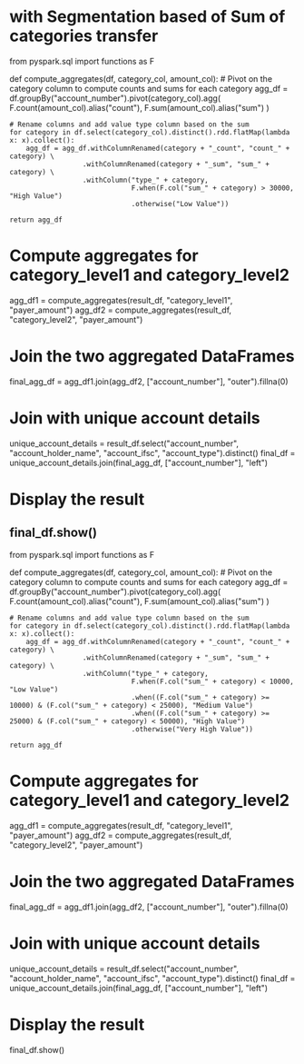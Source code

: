 # with Segmentation based of Sum of categories transfer 

from pyspark.sql import functions as F

def compute_aggregates(df, category_col, amount_col):
    # Pivot on the category column to compute counts and sums for each category
    agg_df = df.groupBy("account_number").pivot(category_col).agg(
        F.count(amount_col).alias("count"),
        F.sum(amount_col).alias("sum")
    )
    
    # Rename columns and add value type column based on the sum
    for category in df.select(category_col).distinct().rdd.flatMap(lambda x: x).collect():
        agg_df = agg_df.withColumnRenamed(category + "_count", "count_" + category) \
                      .withColumnRenamed(category + "_sum", "sum_" + category) \
                      .withColumn("type_" + category, 
                                  F.when(F.col("sum_" + category) > 30000, "High Value")
                                  .otherwise("Low Value"))
    
    return agg_df

# Compute aggregates for category_level1 and category_level2
agg_df1 = compute_aggregates(result_df, "category_level1", "payer_amount")
agg_df2 = compute_aggregates(result_df, "category_level2", "payer_amount")

# Join the two aggregated DataFrames
final_agg_df = agg_df1.join(agg_df2, ["account_number"], "outer").fillna(0)

# Join with unique account details
unique_account_details = result_df.select("account_number", "account_holder_name", "account_ifsc", "account_type").distinct()
final_df = unique_account_details.join(final_agg_df, ["account_number"], "left")

# Display the result
final_df.show()
----------------------

from pyspark.sql import functions as F

def compute_aggregates(df, category_col, amount_col):
    # Pivot on the category column to compute counts and sums for each category
    agg_df = df.groupBy("account_number").pivot(category_col).agg(
        F.count(amount_col).alias("count"),
        F.sum(amount_col).alias("sum")
    )
    
    # Rename columns and add value type column based on the sum
    for category in df.select(category_col).distinct().rdd.flatMap(lambda x: x).collect():
        agg_df = agg_df.withColumnRenamed(category + "_count", "count_" + category) \
                      .withColumnRenamed(category + "_sum", "sum_" + category) \
                      .withColumn("type_" + category, 
                                  F.when(F.col("sum_" + category) < 10000, "Low Value")
                                  .when((F.col("sum_" + category) >= 10000) & (F.col("sum_" + category) < 25000), "Medium Value")
                                  .when((F.col("sum_" + category) >= 25000) & (F.col("sum_" + category) < 50000), "High Value")
                                  .otherwise("Very High Value"))
    
    return agg_df

# Compute aggregates for category_level1 and category_level2
agg_df1 = compute_aggregates(result_df, "category_level1", "payer_amount")
agg_df2 = compute_aggregates(result_df, "category_level2", "payer_amount")

# Join the two aggregated DataFrames
final_agg_df = agg_df1.join(agg_df2, ["account_number"], "outer").fillna(0)

# Join with unique account details
unique_account_details = result_df.select("account_number", "account_holder_name", "account_ifsc", "account_type").distinct()
final_df = unique_account_details.join(final_agg_df, ["account_number"], "left")

# Display the result
final_df.show()

